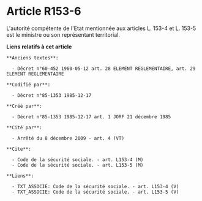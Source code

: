 # Article R153-6

L'autorité compétente de l'Etat mentionnée aux articles L. 153-4 et L. 153-5 est le ministre ou son représentant territorial.

**Liens relatifs à cet article**

	**Anciens textes**:

	  - Décret n°60-452 1960-05-12 art. 28 ELEMENT REGLEMENTAIRE, art. 29 ELEMENT REGLEMENTAIRE

	**Codifié par**:

	  - Décret n°85-1353 1985-12-17

	**Créé par**:

	  - Décret n°85-1353 1985-12-17 art. 1 JORF 21 décembre 1985

	**Cité par**:

	  - Arrêté du 8 décembre 2009 - art. 4 (VT)

	**Cite**:

	  - Code de la sécurité sociale. - art. L153-4 (M)
	  - Code de la sécurité sociale. - art. L153-5 (M)

	**Liens**:

	  - TXT_ASSOCIE: Code de la sécurité sociale. - art. L153-4 (V)
	  - TXT_ASSOCIE: Code de la sécurité sociale. - art. L153-5 (V)
